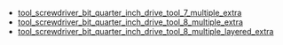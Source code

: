 * [tool_screwdriver_bit_quarter_inch_drive_tool_7_multiple_extra](tool_screwdriver_bit_quarter_inch_drive_tool_7_multiple_extra)
* [tool_screwdriver_bit_quarter_inch_drive_tool_8_multiple_extra](tool_screwdriver_bit_quarter_inch_drive_tool_8_multiple_extra)
* [tool_screwdriver_bit_quarter_inch_drive_tool_8_multiple_layered_extra](tool_screwdriver_bit_quarter_inch_drive_tool_8_multiple_layered_extra)
